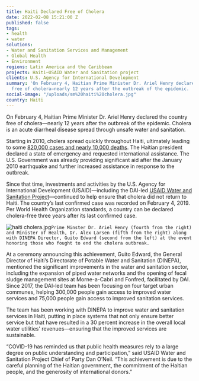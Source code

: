 ```yaml
---
title: Haiti Declared Free of Cholera
date: 2022-02-08 15:21:00 Z
published: false
tags:
- health
- water
solutions:
- Water and Sanitation Services and Management
- Global Health
- Environment
regions: Latin America and the Caribbean
projects: Haiti—USAID Water and Sanitation project
clients: U.S. Agency for International Development
summary: 'On February 4, Haitian Prime Minister Dr. Ariel Henry declared the country
  free of cholera—nearly 12 years after the outbreak of the epidemic. '
social-image: "/uploads/sm%20haiti%20cholera.jpg"
country: Haiti
---
```


On February 4, Haitian Prime Minister Dr. Ariel Henry declared the country free of cholera—nearly 12 years after the outbreak of the epidemic. Cholera is an acute diarrheal disease spread through unsafe water and sanitation.  

Starting in 2010, cholera spread quickly throughout Haiti, ultimately leading to some [820,000 cases and nearly 10,000 deaths](https://www.cdc.gov/cholera/haiti/index.html). The Haitian president declared a state of emergency and requested international assistance. The U.S. Government was already providing significant aid after the January 2010 earthquake and further increased assistance in response to the outbreak.

Since that time, investments and activities by the U.S. Agency for International Development (USAID)—including the DAI-led [USAID Water and Sanitation Project](https://www.dai.com/our-work/projects/haiti-usaid-water-and-sanitation-watsan)—continued to help ensure that cholera did not return to Haiti. The country’s last confirmed case was recorded on February 4, 2019. Per World Health Organization standards, a country can be declared cholera-free three years after its last confirmed case. 

![haiti cholera.jpg](/uploads/haiti%20cholera.jpg)`Prime Minster Dr. Ariel Henry (fourth from the right) and Minister of Health, Dr. Alex Larsen (fifth from the right) along with DINEPA Director, Guito Edward (second from the left) at the event honoring those who fought to end the cholera outbreak.`

At a ceremony announcing this achievement, Guito Edward, the General Director of Haiti’s Directorate of Potable Water and Sanitation (DINEPA), mentioned the significant improvements in the water and sanitation sector, including the expansion of piped water networks and the opening of fecal sludge management sites at Morne-a-Cabri and Fonfred, facilitated by DAI. Since 2017, the DAI-led team has been focusing on four target urban communes, helping 300,000 people gain access to improved water services and 75,000 people gain access to improved sanitation services. 

The team has been working with DINEPA to improve water and sanitation services in Haiti, putting in place systems that not only ensure better service but that have resulted in a 30 percent increase in the overall local water utilities' revenues—ensuring that the improved services are sustainable. 

“COVID-19 has reminded us that public health measures rely to a large degree on public understanding and participation,” said USAID Water and Sanitation Project Chief of Party Dan O’Neil. “This achievement is due to the careful planning of the Haitian government, the commitment of the Haitian people, and the generosity of international donors.” 
